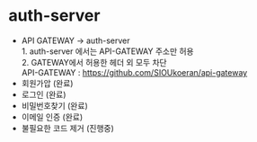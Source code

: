 # auth-server


- API GATEWAY -> auth-server
</br> 1. auth-server 에서는 API-GATEWAY 주소만 허용
</br> 2. GATEWAY에서 허용한 헤더 외 모두 차단
</br> API-GATEWAY : https://github.com/SIOUkoeran/api-gateway
- 회원가압 (완료)
- 로그인 (완료)
- 비밀번호찾기 (완료)
- 이메일 인증 (완료)
- 불필요한 코드 제거 (진행중)
